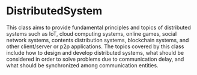 # DistributedSystem
This class aims to provide fundamental principles and topics of distributed systems such as IoT, cloud computing systems, online games, social network systems, contents distribution systems, blockchain systems, and other client/server or p2p applications. The topics covered by this class include how to design and develop distributed systems, what should be considered in order to solve problems due to communication delay, and what should be synchronized among communication entities.
